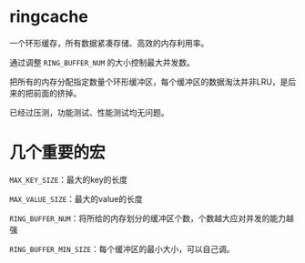 # ringcache

一个环形缓存，所有数据紧凑存储、高效的内存利用率。

通过调整 `RING_BUFFER_NUM` 的大小控制最大并发数。

把所有的内存分配指定数量个环形缓冲区，每个缓冲区的数据淘汰并非LRU，是后来的把前面的挤掉。

已经过压测，功能测试、性能测试均无问题。

# 几个重要的宏

`MAX_KEY_SIZE`：最大的key的长度

`MAX_VALUE_SIZE`：最大的value的长度

`RING_BUFFER_NUM`：将所给的内存划分的缓冲区个数，个数越大应对并发的能力越强

`RING_BUFFER_MIN_SIZE`：每个缓冲区的最小大小，可以自己调。